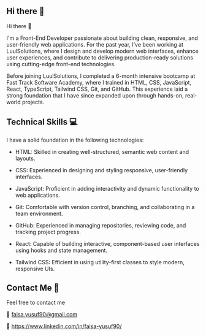 ## Hi there 👋
Hi there 👋

I'm a Front-End Developer passionate about building clean, responsive, and user-friendly web applications. For the past year, I’ve been working at LuulSolutions, where I design and develop modern web interfaces, enhance user experiences, and contribute to delivering production-ready solutions using cutting-edge front-end technologies.

Before joining LuulSolutions, I completed a 6-month intensive bootcamp at Fast Track Software Academy, where I trained in HTML, CSS, JavaScript, React, TypeScript, Tailwind CSS, Git, and GitHub. This experience laid a strong foundation that I have since expanded upon through hands-on, real-world projects.

## Technical Skills 💻
I have a solid foundation in the following technologies:

* HTML: Skilled in creating well-structured, semantic web content and layouts.

* CSS: Experienced in designing and styling responsive, user-friendly interfaces.

* JavaScript: Proficient in adding interactivity and dynamic functionality to web applications.

* Git: Comfortable with version control, branching, and collaborating in a team environment.

* GitHub: Experienced in managing repositories, reviewing code, and tracking project progress.

* React: Capable of building interactive, component-based user interfaces using hooks and state management.

* Tailwind CSS: Efficient in using utility-first classes to style modern, responsive UIs.

## Contact Me 📧 
Feel free to contact me

📧 faisa.yusuf90@gmail.com

🔗 https://www.linkedin.com/in/faisa-yusuf90/
